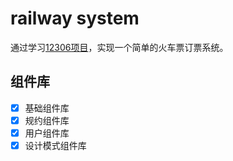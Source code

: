 # railway system

通过学习[12306项目](https://github.com/nageoffer/12306)，实现一个简单的火车票订票系统。

## 组件库
- [x] 基础组件库
- [x] 规约组件库
- [x] 用户组件库
- [x] 设计模式组件库